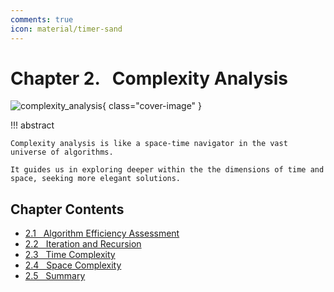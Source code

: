 ```yaml
---
comments: true
icon: material/timer-sand
---
```


# Chapter 2. &nbsp; Complexity Analysis

<div class="center-table" markdown>

![complexity_analysis](../assets/covers/chapter_complexity_analysis.jpg){ class="cover-image" }

</div>

!!! abstract

    Complexity analysis is like a space-time navigator in the vast universe of algorithms.

    It guides us in exploring deeper within the the dimensions of time and space, seeking more elegant solutions.

## Chapter Contents

- [2.1 &nbsp; Algorithm Efficiency Assessment](https://www.hello-algo.com/chapter_computational_complexity/performance_evaluation/)
- [2.2 &nbsp; Iteration and Recursion](https://www.hello-algo.com/chapter_computational_complexity/iteration_and_recursion/)
- [2.3 &nbsp; Time Complexity](https://www.hello-algo.com/chapter_computational_complexity/time_complexity/)
- [2.4 &nbsp; Space Complexity](https://www.hello-algo.com/chapter_computational_complexity/space_complexity/)
- [2.5 &nbsp; Summary](https://www.hello-algo.com/chapter_computational_complexity/summary/)
